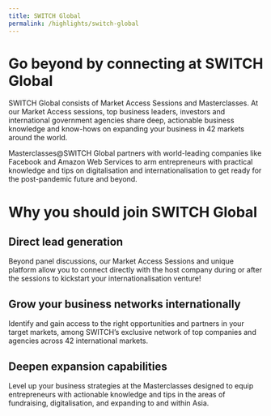 ```yaml
---
title: SWITCH Global
permalink: /highlights/switch-global
---
```

# Go beyond by connecting at SWITCH Global
SWITCH Global consists of Market Access Sessions and Masterclasses. At our Market Access sessions, top business leaders, investors and international government agencies share deep, actionable business knowledge and know-hows on expanding your business in 42 markets around the world. 

Masterclasses@SWITCH Global partners with world-leading companies like Facebook and Amazon Web Services to arm entrepreneurs with practical knowledge and tips on digitalisation and internationalisation to get ready for the post-pandemic future and beyond.

# Why you should join SWITCH Global
## Direct lead generation
Beyond panel discussions, our Market Access Sessions and unique platform allow you to connect directly with the host company during or after the sessions to kickstart your internationalisation venture! 

## Grow your business networks internationally
Identify and gain access to the right opportunities and partners in your target markets, among SWITCH’s exclusive network of top companies and agencies across 42 international markets. 

## Deepen expansion capabilities
Level up your business strategies at the Masterclasses designed to equip entrepreneurs with actionable knowledge and tips in the areas of fundraising, digitalisation, and expanding to and within Asia.